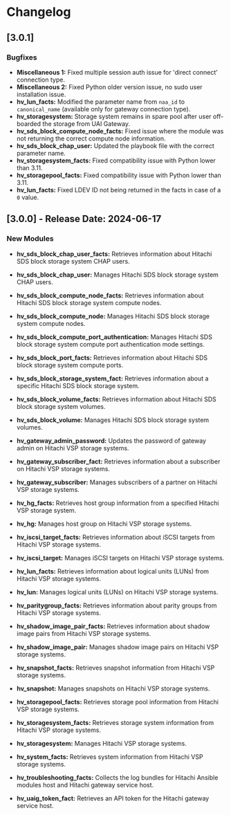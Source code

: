 # Changelog

## [3.0.1] 
### Bugfixes
- **Miscellaneous 1:** Fixed multiple session auth issue for 'direct connect' connection type.
- **Miscellaneous 2:** Fixed Python older version issue, no sudo user installation issue.
- **hv_lun_facts:** Modified the parameter name from `naa_id` to `canonical_name` (available only for gateway connection type).
- **hv_storagesystem:** Storage system remains in spare pool after user off-boarded the storage from UAI Gateway.
- **hv_sds_block_compute_node_facts:** Fixed issue where the module was not returning the correct compute node information.
- **hv_sds_block_chap_user:** Updated the playbook file with the correct parameter name.
- **hv_storagesystem_facts:** Fixed compatibility issue with Python lower than 3.11.
- **hv_storagepool_facts:** Fixed compatibility issue with Python lower than 3.11.
- **hv_lun_facts:** Fixed LDEV ID not being returned in the facts in case of a `0` value.

## [3.0.0] - Release Date: 2024-06-17
### New Modules
- **hv_sds_block_chap_user_facts:** Retrieves information about Hitachi SDS block storage system CHAP users.
- **hv_sds_block_chap_user:** Manages Hitachi SDS block storage system CHAP users.
- **hv_sds_block_compute_node_facts:** Retrieves information about Hitachi SDS block storage system compute nodes.
- **hv_sds_block_compute_node:** Manages Hitachi SDS block storage system compute nodes.
- **hv_sds_block_compute_port_authentication:** Manages Hitachi SDS block storage system compute port authentication mode settings.
- **hv_sds_block_port_facts:** Retrieves information about Hitachi SDS block storage system compute ports.
- **hv_sds_block_storage_system_fact:** Retrieves information about a specific Hitachi SDS block storage system.
- **hv_sds_block_volume_facts:** Retrieves information about Hitachi SDS block storage system volumes.
- **hv_sds_block_volume:** Manages Hitachi SDS block storage system volumes.

- **hv_gateway_admin_password:** Updates the password of gateway admin on Hitachi VSP storage systems.
- **hv_gateway_subscriber_fact:** Retrieves information about a subscriber on Hitachi VSP storage systems.
- **hv_gateway_subscriber:** Manages subscribers of a partner on Hitachi VSP storage systems.
- **hv_hg_facts:** Retrieves host group information from a specified Hitachi VSP storage system.
- **hv_hg:** Manages host group on Hitachi VSP storage systems.
- **hv_iscsi_target_facts:** Retrieves information about iSCSI targets from Hitachi VSP storage systems.
- **hv_iscsi_target:** Manages iSCSI targets on Hitachi VSP storage systems.
- **hv_lun_facts:** Retrieves information about logical units (LUNs) from Hitachi VSP storage systems.
- **hv_lun:** Manages logical units (LUNs) on Hitachi VSP storage systems.
- **hv_paritygroup_facts:** Retrieves information about parity groups from Hitachi VSP storage systems.
- **hv_shadow_image_pair_facts:** Retrieves information about shadow image pairs from Hitachi VSP storage systems.
- **hv_shadow_image_pair:** Manages shadow image pairs on Hitachi VSP storage systems.
- **hv_snapshot_facts:** Retrieves snapshot information from Hitachi VSP storage systems.
- **hv_snapshot:** Manages snapshots on Hitachi VSP storage systems.
- **hv_storagepool_facts:** Retrieves storage pool information from Hitachi VSP storage systems.
- **hv_storagesystem_facts:** Retrieves storage system information from Hitachi VSP storage systems.
- **hv_storagesystem:** Manages Hitachi VSP storage systems.
- **hv_system_facts:** Retrieves system information from Hitachi VSP storage systems.
- **hv_troubleshooting_facts:** Collects the log bundles for Hitachi Ansible modules host and Hitachi gateway service host.
- **hv_uaig_token_fact:** Retrieves an API token for the Hitachi gateway service host.